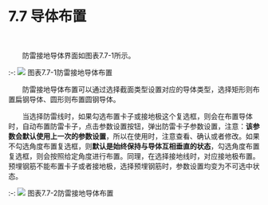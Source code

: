 # 7.7 导体布置
<br/>

&emsp;&emsp;防雷接地导体界面如图表7.7-1所示。


:-: ![](images/443.png)
图表7.7-1防雷接地导体布置

&emsp;&emsp;防雷接地导体布置可以通过选择截面类型设置对应的导体类型，选择矩形则布置扁钢导体、圆形则布置圆钢导体。

&emsp;&emsp;当选择防雷线时，如果勾选布置卡子或接地极这个复选框，则会在布置导体时，自动布置防雷卡子，点击参数设置按钮，弹出防雷卡子参数设置，注意：**该参数会****默认****使用上一次的参数设置**，所以在使用时，注意查看、确认或者修改。如果不勾选角度布置复选框，则**默认是始终保持与导体互相垂直的状态**，勾选角度布置复选框，则会按照给定角度进行布置。同理，在选择接地线时，对应接地极布置。预埋钢筋不能布置卡子或者接地极，选择预埋钢筋时，参数设置均变为不可选中状态。


:-: ![](images/444.png)
图表7.7-2防雷接地导体布置